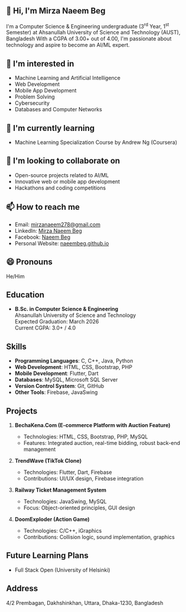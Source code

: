 ## 👋 Hi, I'm **Mirza Naeem Beg**
I'm a Computer Science & Engineering undergraduate (3<sup>rd</sup> Year, 1<sup>st</sup> Semester) at Ahsanullah University of Science and Technology (AUST), Bangladesh With a CGPA of 3.00+ out of 4.00, I'm passionate about technology and aspire to become an AI/ML expert.

## 👀 I'm interested in
- Machine Learning and Artificial Intelligence
- Web Development
- Mobile App Development
- Problem Solving
- Cybersecurity
- Databases and Computer Networks

## 🌱 I'm currently learning
- Machine Learning Specialization Course by Andrew Ng (Coursera)

## 💞️ I'm looking to collaborate on
- Open-source projects related to AI/ML
- Innovative web or mobile app development
- Hackathons and coding competitions

## 📫 How to reach me
- Email: mirzanaeem278@gmail.com
- LinkedIn: [Mirza Naeem Beg](https://www.linkedin.com/in/mirza-naeem-beg/)
- Facebook: [Naeem Beg](https://www.facebook.com/mrnimblenaeem/)
- Personal Website: [naeembeg.github.io](https://naeembeg.github.io)

## 😄 Pronouns
He/Him

## Education
- **B.Sc. in Computer Science & Engineering** <br>
  Ahsanullah University of Science and Technology <br>
  Expected Graduation: March 2026 <br>
  Current CGPA: 3.0+ / 4.0

## Skills
- **Programming Languages**: C, C++, Java, Python
- **Web Development**: HTML, CSS, Bootstrap, PHP
- **Mobile Development**: Flutter, Dart
- **Databases**: MySQL, Microsoft SQL Server
- **Version Control System**: Git, GitHub
- **Other Tools**: Firebase, JavaSwing

## Projects
1. **BechaKena.Com (E-commerce Platform with Auction Feature)**
   - Technologies: HTML, CSS, Bootstrap, PHP, MySQL
   - Features: Integrated auction, real-time bidding, robust back-end management

2. **TrendWave (TikTok Clone)**
   - Technologies: Flutter, Dart, Firebase
   - Contributions: UI/UX design, Firebase integration

3. **Railway Ticket Management System**
   - Technologies: JavaSwing, MySQL
   - Focus: Object-oriented principles, GUI design

4. **DoomExploder (Action Game)**
   - Technologies: C/C++, iGraphics
   - Contributions: Collision logic, sound implementation, graphics

## Future Learning Plans
- Full Stack Open (University of Helsinki)

## Address
4/2 Prembagan, Dakhshinkhan, Uttara, Dhaka-1230, Bangladesh
